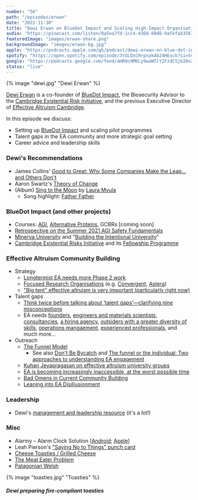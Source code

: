 ```yaml
---
number: "56"
path: "/episodes/erwan"
date: "2022-11-30"
title: "Dewi Erwan on BlueDot Impact and Scaling High-Impact Organisations"
audio: "https://pinecast.com/listen/8a5ea7fd-1cc4-4360-88d6-9afefab35670.mp3"
featuredImage: "images/erwan-share.png"
backgroundImage: "images/erwan-bg.jpg"
apple: "https://podcasts.apple.com/gb/podcast/dewi-erwan-on-blue-dot-impact-and-scaling-high-impact/id1496501781?i=1000588386872"
spotify: "https://open.spotify.com/episode/3tGLQsCHrpnykAb24HExck?si=SvUAths4QrS0OFga7cdcAQ"
google: "https://podcasts.google.com/feed/aHR0cHM6Ly9waW5lY2FzdC5jb20vZmVlZC9oZWFyLXRoaXMtaWRlYQ/episode/aHR0cHM6Ly9waW5lY2FzdC5jb20vZ3VpZC84YTVlYTdmZC0xY2M0LTQzNjAtODhkNi05YWZlZmFiMzU2NzA?sa=X&ved=0CAUQkfYCahcKEwionO7Gptn7AhUAAAAAHQAAAAAQAQ"
status: "live"
---
```


<div class="episode-image_variable">

{% image "dewi.jpg" "Dewi Erwan" %}

</div>

[Dewi Erwan](https://www.linkedin.com/in/dewierwan/) is a co-founder of [BlueDot Impact](https://bluedotimpact.org/?utm_source=Hear+this+idea+website&utm_medium=Dewi+hti+podcast&utm_campaign=BlueDot+Impact), the Biosecurity Advisor to the [Cambridge Existential Risk Initiative](https://www.camxrisk.org/), and the previous Executive Director of [Effective Altruism Cambridge](https://www.eacambridge.org/).

In this episode we discuss:

* Setting up [BlueDot Impact](https://bluedotimpact.org/?utm_source=Hear+this+idea+website&utm_medium=Dewi+hti+podcast&utm_campaign=BlueDot+Impact) and scaling pilot programmes 
* Talent gaps in the EA community and more strategic goal setting
* Career advice and leadership skills

### Dewi's Recommendations

* James Collins' [Good to Great: Why Some Companies Make the Leap... and Others Don't](https://www.goodreads.com/book/show/76865.Good_to_Great)
* Aaron Swartz's [Theory of Change](http://www.aaronsw.com/weblog/theoryofchange)
* (Album) [Sing to the Moon](https://open.spotify.com/album/0MST7Oj6F5eyy1AYqtMxIt) by [Laura Mvula](https://open.spotify.com/artist/0Dy94lW3txJhWQHqNXP1BT)
  * Song highlight: [Father Father](https://open.spotify.com/track/0mDb3QXMdTdUOVFMj9SAPH?si=cd53102815fa4630)

### BlueDot Impact (and other projects)

* Courses: [AGI](https://www.agisafetyfundamentals.com/?utm_source=Hear+this+idea+website&utm_medium=Dewi+hti+podcast&utm_campaign=BlueDot+Impact), [Alternative Proteins](https://alternativeproteinfundamentals.com/?utm_source=Hear+this+idea+website&utm_medium=Dewi+hti+podcast&utm_campaign=BlueDot+Impact), GCBRs [coming soon]
* [Retrospective on the Summer 2021 AGI Safety Fundamentals](https://forum.effectivealtruism.org/posts/QNhpbvyAHZwBiyKmB/retrospective-on-the-summer-2021-agi-safety-fundamentals)
* [Minerva University](https://www.minerva.edu/) and "[Building the Intentional University](https://www.goodreads.com/book/show/36425986-building-the-intentional-university)"
* [Cambridge Existential Risks Initiative](https://www.camxrisk.org/) and its [Fellowship Programme](https://www.cerifellowship.org/)

### Effective Altruism Community Building

* Strategy
  * [Longtermist EA needs more Phase 2 work](https://forum.effectivealtruism.org/posts/TruJuwtdfszFJgzwB/longtermist-ea-needs-more-phase-2-work)
  * [Focused Research Organisations](https://www.dayoneproject.org/ideas/focused-research-organizations-to-accelerate-science-technology-and-medicine) (e.g. [Convergent](https://www.convergentresearch.org/), [Astera](https://astera.org/fros/))
  * ["Big tent" effective altruism is very important (particularly right now)](https://forum.effectivealtruism.org/posts/SjK9mzSkWQttykKu6/big-tent-effective-altruism-is-very-important-particularly) 
* Talent gaps
  * [Think twice before talking about ‘talent gaps’—clarifying nine misconceptions](https://80000hours.org/2018/11/clarifying-talent-gaps/)
  * EA needs [founders](https://80000hours.org/career-reviews/founder-impactful-organisations/), [engineers and materials scientists](https://forum.effectivealtruism.org/posts/Bd7K4XCg4BGEaSetp/biosecurity-needs-engineers-and-materials-scientists), [consultancies](https://forum.effectivealtruism.org/posts/CwFyTacABbWuzdYwB/ea-needs-consultancies), [a hiring agency](https://forum.effectivealtruism.org/posts/4yRHpnaE3Ho8TgATZ/ea-needs-a-hiring-agency-and-nonlinear-will-fund-you-to), [outsiders with a greater diversity of skills](https://forum.effectivealtruism.org/posts/G7nraJyjxCfiWEjkz/ea-needs-outsiders-with-a-greater-diversity-of-skills), [operations mangaement](https://80000hours.org/articles/operations-management/), [experienced professionals](https://www.eapathfinder.org/), and much more...
* Outreach
  * [The Funnel Model](https://www.centreforeffectivealtruism.org/the-funnel-model)
    * See also [Don't Be Bycatch](https://forum.effectivealtruism.org/posts/2BEecjksNZNHQmdyM/don-t-be-bycatch) and [The funnel or the individual: Two approaches to understanding EA engagement](https://forum.effectivealtruism.org/posts/PbtXD76m7axMd6QST/the-funnel-or-the-individual-two-approaches-to-understanding)
  * [Kuhan Jeyapragasan on effective altruism university groups](https://80000hours.org/after-hours-podcast/episodes/kuhan-jeyapragasan-effective-altruism-university-groups/)
  * [EA is becoming increasingly inaccessible, at the worst possible time](https://forum.effectivealtruism.org/posts/duPDKhtXTJNAJBaSf/ea-is-becoming-increasingly-inaccessible-at-the-worst)
  * [Bad Omens in Current Community Building](https://forum.effectivealtruism.org/posts/xomFCNXwNBeXtLq53/bad-omens-in-current-community-building)
  * [Leaning into EA Disillusionment](https://forum.effectivealtruism.org/posts/MjTB4MvtedbLjgyja/leaning-into-ea-disillusionment)


### Leadership

* Dewi's [management and leadership resource](https://dewierwan.notion.site/Management-and-leadership-e13f653c6eaf43d5a6c3846a1a0c21c5) (it's a lot!)

### Misc

* Alarmy – Alarm Clock Solution [[Android](https://play.google.com/store/apps/details?id=droom.sleepIfUCan&gl=US); [Apple](https://apps.apple.com/gb/app/alarmy-morning-alarm-wake-up/id1163786766)]
* Leah Pierson's ["Saying No to Things" punch card](https://twitter.com/leah_pierson/status/1487136334502412289)
* [Cheese Toasties / Grilled Cheese](https://en.wikipedia.org/wiki/Grilled_cheese)
* [The Meat Eater Problem](https://journalofcontroversialideas.org/article/2/2/206)
* [Patagonian Welsh](https://en.wikipedia.org/wiki/Patagonian_Welsh)

<div class="episode-image_variable max-500">

{% image "toasties.jpg" "Toasties" %}



##### Dewi preparing fire-compliant toasties

</div>